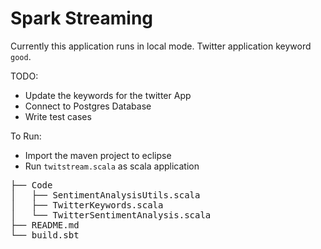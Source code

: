 # Spark Streaming
Currently this application runs in local mode. Twitter application keyword `good`.

TODO:
 - Update the keywords for the twitter App
 - Connect to Postgres Database
 - Write test cases

To Run:
 - Import the maven project to eclipse
 - Run `twitstream.scala` as scala application 

<pre>
├── Code
│   ├── SentimentAnalysisUtils.scala
│   ├── TwitterKeywords.scala
│   └── TwitterSentimentAnalysis.scala
├── README.md
└── build.sbt
</pre>
